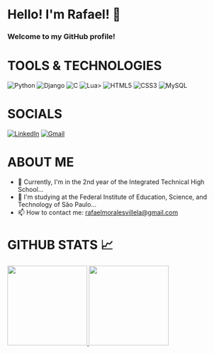 # Hello! I'm Rafael! 👋  

### Welcome to my GitHub profile!  

# TOOLS & TECHNOLOGIES  
![Python](https://img.shields.io/badge/python-3670A0?style=for-the-badge&logo=python&logoColor=ffdd54)
![Django](https://img.shields.io/badge/django-%23092E20.svg?style=for-the-badge&logo=django&logoColor=white)
![C](https://img.shields.io/badge/C-00599C?style=for-the-badge&logo=c&logoColor=white)
![Lua](https://img.shields.io/badge/Lua-2C2D72?style=for-the-badge&logo=lua&logoColor=white)>
![HTML5](https://img.shields.io/badge/HTML5-E34F26?style=for-the-badge&logo=html5&logoColor=white)
![CSS3](https://img.shields.io/badge/CSS3-1572B6?style=for-the-badge&logo=css3&logoColor=white)
![MySQL](https://img.shields.io/badge/MySQL-00000F?style=for-the-badge&logo=mysql&logoColor=white)

# SOCIALS 
[![LinkedIn](https://img.shields.io/badge/LinkedIn-0077B5?style=for-the-badge&logo=linkedin&logoColor=white)](https://www.linkedin.com/in/rafael-morales-villela-9b7805276/)
[![Gmail](https://img.shields.io/badge/Gmail-333333?style=for-the-badge&logo=gmail&logoColor=red)](mailto:rafaelmoralesvillela@gmail.com)
# ABOUT ME   
- 🔭 Currently, I'm in the 2nd year of the Integrated Technical High School...  
- 🏫 I'm studying at the Federal Institute of Education, Science, and Technology of São Paulo...  
- 📫 How to contact me: rafaelmoralesvillela@gmail.com  

# GITHUB STATS 📈  
<div>  
<a href="https://github.com/M0RAVI">  
<img height="180em" src="https://github-readme-stats.vercel.app/api/top-langs/?username=RafaelMVDev&layout=compact&langs_count=7&theme=dracula"/>  
<img height="180em" src="https://github-readme-stats.vercel.app/api?username=RafaelMVDev&show_icons=true&theme=dracula&include_all_commits=true&count_private=true"/>  
</div>  
